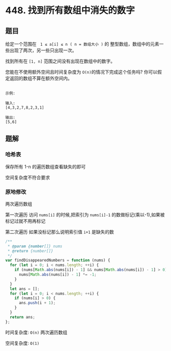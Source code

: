 # 448. 找到所有数组中消失的数字

## 题目

给定一个范围在   `1 ≤ a[i] ≤ n ( n = 数组大小 )` 的 整型数组，数组中的元素一些出现了两次，另一些只出现一次。

找到所有在 `[1, n]` 范围之间没有出现在数组中的数字。

您能在不使用额外空间且时间复杂度为 `O(n)`的情况下完成这个任务吗? 你可以假定返回的数组不算在额外空间内。

```auto

示例:

输入:
[4,3,2,7,8,2,3,1]

输出:
[5,6]

```

## 题解

### 哈希表

保存所有 1-n 的遍历数组查看缺失的即可

空间复杂度不符合要求

### 原地修改

两次遍历数组

第一次遍历 访问 `nums[i]` 的时候,把索引为 `nums[i]-1` 的数做标记(乘以-1),如果被标记过就不用再标记

第二次遍历 如果没标记那么说明索引值 `i+1` 是缺失的数

```JavaScript
/**
 * @param {number[]} nums
 * @return {number[]}
 */
var findDisappearedNumbers = function (nums) {
  for (let i = 0; i < nums.length; ++i) {
    if (nums[Math.abs(nums[i]) - 1] && nums[Math.abs(nums[i]) - 1] > 0) {
      nums[Math.abs(nums[i]) - 1] *= -1;
    }
  }
  let ans = [];
  for (let i = 0; i < nums.length; ++i) {
    if (nums[i] > 0) {
      ans.push(i + 1);
    }
  }
  return ans;
};

```

时间复杂度: `O(n)` 两次遍历数组

空间复杂度: `O(1)`
